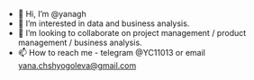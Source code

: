 - 👋 Hi, I’m @yanagh
- 👀 I’m interested in data and business analysis.
- 💞️ I’m looking to collaborate on project management / product management / business analysis. 
- 📫 How to reach me - telegram @YC11013 or email yana.chshyogoleva@gmail.com

<!---
yanagh/yanagh is a ✨ special ✨ repository because its `README.md` (this file) appears on your GitHub profile.
You can click the Preview link to take a look at your changes.
--->
